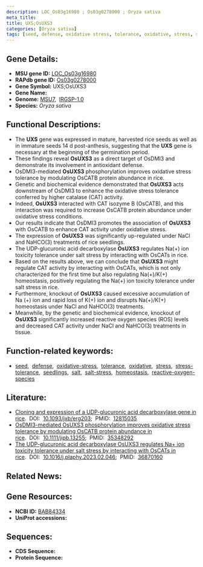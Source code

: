 ```yaml
---
description: LOC_Os03g16980 ; Os03g0278000 ; Oryza sativa
meta_title:
title: UXS;OsUXS3
categories: [Oryza sativa]
tags: [seed, defense, oxidative stress, tolerance, oxidative, stress, stress tolerance, seedlings, salt, salt stress, homeostasis, reactive oxygen species]
---
```


## Gene Details:
- **MSU gene ID:** [LOC_Os03g16980](http://rice.uga.edu/cgi-bin/ORF_infopage.cgi?orf=LOC_Os03g16980)  
- **RAPdb gene ID:** [Os03g0278000](https://rapdb.dna.affrc.go.jp/locus/?name=Os03g0278000)  
- **Gene Symbol:** UXS;OsUXS3
- **Gene Name:**
- **Genome:**  [MSU7](http://rice.uga.edu/),&nbsp;&nbsp;[IRGSP-1.0](https://rapdb.dna.affrc.go.jp/download/irgsp1.html)
- **Species:** *Oryza sativa*

## Functional Descriptions:
   - The **UXS** gene was expressed in mature, harvested rice seeds as well as in immature seeds 14 d post-anthesis, suggesting that the **UXS** gene is necessary at the beginning of the germination period.
   - These findings reveal **OsUXS3** as a direct target of OsDMI3 and demonstrate its involvement in antioxidant defense.
   - OsDMI3-mediated **OsUXS3** phosphorylation improves oxidative stress tolerance by modulating OsCATB protein abundance in rice.
   - Genetic and biochemical evidence demonstrated that **OsUXS3** acts downstream of OsDMI3 to enhance the oxidative stress tolerance conferred by higher catalase (CAT) activity.
   - Indeed, **OsUXS3** interacted with CAT isozyme B (OsCATB), and this interaction was required to increase OsCATB protein abundance under oxidative stress conditions.
   - Our results indicate that OsDMI3 promotes the association of **OsUXS3** with OsCATB to enhance CAT activity under oxidative stress.
   - The expression of **OsUXS3** was significantly up-regulated under NaCl and NaHCO(3) treatments of rice seedlings.
   - The UDP-glucuronic acid decarboxylase **OsUXS3** regulates Na(+) ion toxicity tolerance under salt stress by interacting with OsCATs in rice.
   - Based on the results above, we can conclude that **OsUXS3** might regulate CAT activity by interacting with OsCATs, which is not only characterized for the first time but also regulating Na(+)/K(+) homeostasis, positively regulating the Na(+) ion toxicity tolerance under salt stress in rice.
   - Furthermore, knockout of **OsUXS3** caused excessive accumulation of Na (+) ion and rapid loss of K(+) ion and disrupts Na(+)/K(+) homeostasis under NaCl and NaHCO(3) treatments.
   - Meanwhile, by the genetic and biochemical evidence, knockout of **OsUXS3** significantly increased reactive oxygen species (ROS) levels and decreased CAT activity under NaCl and NaHCO(3) treatments in tissue.

## Function-related keywords:
   - [seed](/tags/seed/),&nbsp;&nbsp;[defense](/tags/defense/),&nbsp;&nbsp;[oxidative-stress](/tags/oxidative-stress/),&nbsp;&nbsp;[tolerance](/tags/tolerance/),&nbsp;&nbsp;[oxidative](/tags/oxidative/),&nbsp;&nbsp;[stress](/tags/stress/),&nbsp;&nbsp;[stress-tolerance](/tags/stress-tolerance/),&nbsp;&nbsp;[seedlings](/tags/seedlings/),&nbsp;&nbsp;[salt](/tags/salt/),&nbsp;&nbsp;[salt-stress](/tags/salt-stress/),&nbsp;&nbsp;[homeostasis](/tags/homeostasis/),&nbsp;&nbsp;[reactive-oxygen-species](/tags/reactive-oxygen-species/)

## Literature:
   - [Cloning and expression of a UDP-glucuronic acid decarboxylase gene in rice](https://www.doi.org/10.1093/jxb/erg203).&nbsp;&nbsp;DOI:&nbsp;&nbsp;[10.1093/jxb/erg203](https://www.doi.org/10.1093/jxb/erg203);&nbsp;&nbsp;PMID:&nbsp;&nbsp;[12815035](https://pubmed.ncbi.nlm.nih.gov/12815035/)
   - [OsDMI3-mediated OsUXS3 phosphorylation improves oxidative stress tolerance by modulating OsCATB protein abundance in rice](https://www.doi.org/10.1111/jipb.13255).&nbsp;&nbsp;DOI:&nbsp;&nbsp;[10.1111/jipb.13255](https://www.doi.org/10.1111/jipb.13255);&nbsp;&nbsp;PMID:&nbsp;&nbsp;[35348292](https://pubmed.ncbi.nlm.nih.gov/35348292/)
   - [The UDP-glucuronic acid decarboxylase OsUXS3 regulates Na+ ion toxicity tolerance under salt stress by interacting with OsCATs in rice](https://www.doi.org/10.1016/j.plaphy.2023.02.046).&nbsp;&nbsp;DOI:&nbsp;&nbsp;[10.1016/j.plaphy.2023.02.046](https://www.doi.org/10.1016/j.plaphy.2023.02.046);&nbsp;&nbsp;PMID:&nbsp;&nbsp;[36870160](https://pubmed.ncbi.nlm.nih.gov/36870160/)

## Related News:

## Gene Resources:
- **NCBI ID:**  [BAB84334](http://www.ncbi.nlm.nih.gov/nuccore/BAB84334)
- **UniProt accessions:** [](https://www.uniprot.org/uniprotkb//entry)

## Sequences:
- **CDS Sequence:**
- **Protein Sequence:**
